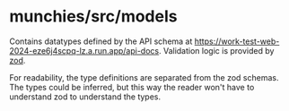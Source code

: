 # munchies/src/models

Contains datatypes defined by the API schema at https://work-test-web-2024-eze6j4scpq-lz.a.run.app/api-docs. Validation logic is provided by [zod](https://www.npmjs.com/package/zod).

For readability, the type definitions are separated from the zod schemas. The types could be inferred, but this way the reader won't have to understand zod to understand the types.